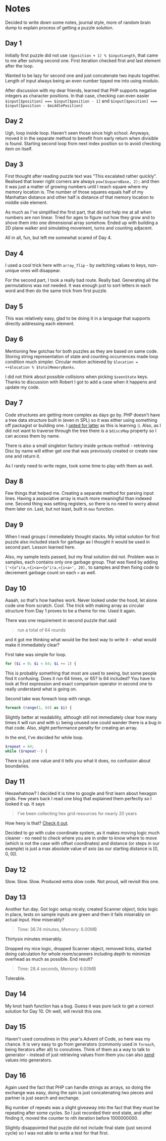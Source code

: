 # Notes
Decided to write down some notes, journal style, more of random brain dump to explain process of getting a puzzle solution.

## Day 1
Initially first puzzle did not use `($position + 1) % $inputLength`, that came to me after solving second one.
First iteration checked first and last element after the loop.

Wanted to be lazy for second one and just concatenate two inputs together. 
Length of input always being an even number tipped me into using modulo.  

After discussion with my dear friends, learned that PHP supports negative integers as character positions.
In that case, checking can even easier `$input[$position] === $input[$position - 1]` and `$input[$position] === $input[$position - $middlePosition]`  

## Day 2
Ugh, loop inside loop. Haven't seen those since high school. Anyways, moved it in the separate method to benefit from early return when divisible is found.
Starting second loop from next index position so to avoid checking item on itself.

## Day 3
First thought after reading puzzle text was "This escalated rather quickly".
Realised that lower right corners are always `pow($squareBase, 2);` and then it was just a matter of growing numbers until I reach square where my memory location is.
The number of those squares equals half of my Manhattan distance and other half is distance of that memory location to middle side element.

As much as I've simplified the first part, that did not help me at all when numbers are non linear. Tried for ages to figure out how they grow and to shove them into one dimensional array somehow.
Ended up with building a 2D plane walker and simulating movement, turns and counting adjacent.

All in all, fun, but left me somewhat scared of Day 4.

## Day 4
I used a cool trick here with `array_flip` - by switching values to keys, non-unique ones will disappear.

For the second part, I took a really bad route. Really bad. Generating all the permutations was not needed. It was enough
just to sort letters in each word and then do the same trick from first puzzle.

## Day 5
This was relatively easy, glad to be doing it in a language that supports directly addressing each element.

## Day 6
Mentioning few gotchas for both puzzles as they are based on same code. Storing string representation of state and counting occurrences made loop condition much simpler.
Circular motion achieved by `$location = ++$location % $totalMemoryBanks`.

I did not think about possible collisions when picking `$seenState` keys. Thanks to discussion with Robert I got to add a case when it happens and update my code. 

## Day 7
Code structures are getting more complex as days go by. PHP doesn't have a tree data structure built in (even in SPL) so it was either using something off packagist or building one. 
I [opted for latter](src/Disc.php) as this is learning :). Also, as I did not want to traverse through the tree there is a `$discsMap` property so I can access them by name.

There is also a small singleton factory inside `getNode` method - retrieving Disc by name will either get one that was previously created or create new one and return it.   

As I rarely need to write regex, took some time to play with them as well. 

## Day 8
Few things that helped me. Creating a separate method for parsing input lines. Having a associative array is much more meaningful than indexed one.
Second thing was setting registers, so there is no need to worry about them later on. Last, but not least, built in `max` function.

## Day 9
When I read groups I immediately thought stacks. My initial solution for first puzzle also included stack for garbage as I thought it would be used in second part. Lesson learned here.

Also, my sample tests passed, but my final solution did not. Problem was in samples, each contains only one garbage group. That was fixed by adding `['<{o"i!a,<{i<a><{o"i!a,<{i<a>', 20],` to samples and then fixing code to decrement garbage count on each `>` as well.

## Day 10
Aaaah, so that's how hashes work. Never looked under the hood, let alone code one from scratch. Cool.
The trick with making array as circular structure from Day 1 proves to be a theme for me. Used it again. 

There was one requirement in second puzzle that said
> run a total of 64 rounds

and it got me thinking what would be the best way to write it - what would make it immediately clear?

First take was simple for loop.
````php
for ($i = 0; $i < 64; $i += 1) {
````
This is probably something that most are used to seeing, but some people find it confusing. Does it run 64 times, or 65? Is 64 included? You have to look at first expression and exact comparison operator in second one to really understand what is going on.

Second take was foreach loop with range.    
````php
foreach (range(1, 64) as $i) {
````
Slightly better at readability, although still not immediately clear how many times it will run and with `$i` being unused one could wander there is a bug in that code. Also, slight performance penalty for creating an array.

In the end, I've decided for while loop. 
````php
$repeat = 64;
while ($repeat--) {
````
There is just one value and it tells you what it does, no confusion about boundaries.  

## Day 11
Hexawhatnow? I decided it is time to google and first learn about hexagon grids. Few years back I read one blog that explained them perfectly so I looked it up. It says
>  I’ve been collecting hex grid resources for nearly 20 years
 
How hexy is that? [Check it out](https://www.redblobgames.com/grids/hexagons/).

Decided to go with cube coordinate system, as it makes moving logic much cleaner - no need to check where you are in order to know where to move (which is not the case with offset coordinates) and 
distance (or steps in our example) is just a max absolute value of axis (as our starting distance is [0, 0, 0]).

## Day 12
Slow. Slow. Slow. Produced extra slow code. Not proud, will revisit this one.

## Day 13
Another fun day. Got logic setup nicely, created Scanner object, ticks logic in place, tests on sample inputs are green and then it fails miserably on actual input.
How miserably? 

> Time: 36.74 minutes, Memory: 6.00MB

Thirtysix minutes miserably.

Dropped my nice logic, dropped Scanner object, removed ticks, started doing calculation for whole room/scanners including depth to minimize overhead as much as possible.
End result?

> Time: 28.4 seconds, Memory: 6.00MB

Tolerable. 

## Day 14
My knot hash function has a bug. Guess it was pure luck to get a correct solution for Day 10. Oh well, will revisit this one.

## Day 15
Haven't used coroutines in this year's Advent of Code, so here was my chance. It is very easy to go from generators (commonly used in `foreach`, being Iterators after all) to coroutines.
Think of them as a way to talk to generator - instead of just retrieving values from them you can also [send](http://php.net/manual/en/generator.send.php) values into generators.  

## Day 16
Again used the fact that PHP can handle strings as arrays, so doing the exchange was easy, doing the spin is just concatenating two pieces and partner is just search and exchange.

Big number of repeats was a slight giveaway into the fact that they must be repeating after some cycles. So I just recorded their end state, and after finding it, moved the counter to nth iteration before 1000000000.

Slightly disappointed that puzzle did not include final state (just second cycle) so I was not able to write a test for that first.
